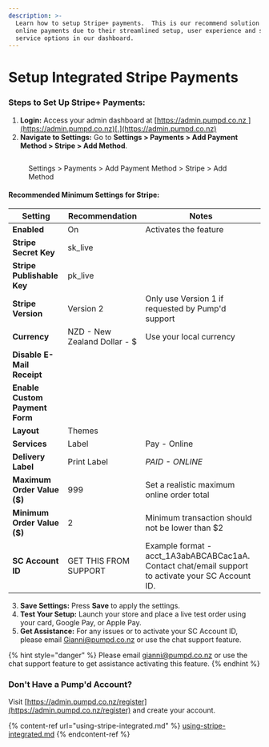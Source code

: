 ```yaml
---
description: >-
  Learn how to setup Stripe+ payments.  This is our recommend solution for
  online payments due to their streamlined setup, user experience and self
  service options in our dashboard.
---
```


# Setup Integrated Stripe Payments

### Steps to Set Up Stripe+ Payments:

1. **Login:** Access your admin dashboard at [https://admin.pumpd.co.nz ](https://admin.pumpd.co.nz)[.](https://admin.pumpd.co.nz)
2. **Navigate to Settings:** Go to **Settings > Payments > Add Payment Method > Stripe > Add Method**.

<figure><img src="../.gitbook/assets/Settings-payments-Stripe.png" alt=""><figcaption><p>Settings > Payments > Add Payment Method > Stripe > Add Method</p></figcaption></figure>

#### Recommended Minimum Settings for Stripe:

| Setting                        | Recommendation               | Notes                                                                                               |
| ------------------------------ | ---------------------------- | --------------------------------------------------------------------------------------------------- |
| **Enabled**                    | On                           | Activates the feature                                                                               |
| **Stripe Secret Key**          | sk\_live                     |                                                                                                     |
| **Stripe Publishable Key**     | pk\_live                     |                                                                                                     |
| **Stripe Version**             | Version 2                    | Only use Version 1 if requested by Pump'd support                                                   |
| **Currency**                   | NZD - New Zealand Dollar - $ | Use your local currency                                                                             |
| **Disable E-Mail Receipt**     |                              |                                                                                                     |
| **Enable Custom Payment Form** |                              |                                                                                                     |
| **Layout**                     | Themes                       |                                                                                                     |
| **Services**                   | Label                        | Pay - Online                                                                                        |
| **Delivery Label**             | Print Label                  | _PAID - ONLINE_                                                                                     |
| **Maximum Order Value ($)**    | 999                          | Set a realistic maximum online order total                                                          |
| **Minimum Order Value ($)**    | 2                            | Minimum transaction should not be lower than $2                                                     |
| **SC Account ID**              | GET THIS FROM SUPPORT        | Example format - acct\_1A3abABCABCac1aA. Contact chat/email support to activate your SC Account ID. |

3. **Save Settings:** Press **Save** to apply the settings.
4. **Test Your Setup:** Launch your store and place a live test order using your card, Google Pay, or Apple Pay.
5. **Get Assistance:** For any issues or to activate your SC Account ID, please email Gianni@pumpd.co.nz or use the chat support feature.

{% hint style="danger" %}
Please email [gianni@pumpd.co.nz](https://app.gitbook.com/u/MjyhhhNdIeS3Tw8pUFix0pXVbaB2) or use the chat support feature to get assistance activating this feature.
{% endhint %}

### Don't Have a Pump'd Account?

Visit [https://admin.pumpd.co.nz/register](https://admin.pumpd.co.nz/register) and create your account.

{% content-ref url="using-stripe-integrated.md" %}
[using-stripe-integrated.md](using-stripe-integrated.md)
{% endcontent-ref %}
